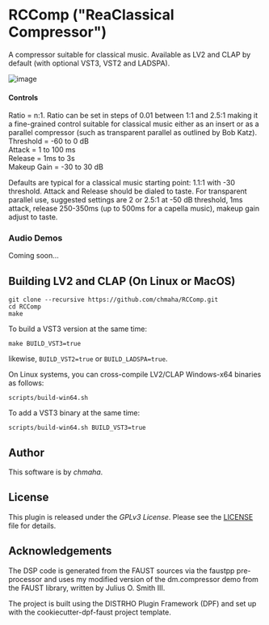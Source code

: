 # RCComp ("ReaClassical Compressor")
A compressor suitable for classical music. Available as LV2 and CLAP by default (with optional VST3, VST2 and LADSPA).

![image](https://user-images.githubusercontent.com/120390802/211630373-9e13b6e7-6de0-4898-9194-6fb5f54faabd.png)

#### Controls

Ratio = n:1. Ratio can be set in steps of 0.01 between 1:1 and 2.5:1 making it a fine-grained control suitable for classical music either as an insert or as a parallel compressor (such as transparent parallel as outlined by Bob Katz).  
Threshold = -60 to 0 dB  
Attack = 1 to 100 ms  
Release = 1ms to 3s  
Makeup Gain = -30 to 30 dB  

Defaults are typical for a classical music starting point: 1.1:1 with -30 threshold. Attack and Release should be dialed to taste. For transparent parallel use, suggested settings are 2 or 2.5:1 at -50 dB threshold, 1ms attack, release 250-350ms (up to 500ms for a capella music), makeup gain adjust to taste. 

### Audio Demos

Coming soon...

## Building LV2 and CLAP (On Linux or MacOS)

```
git clone --recursive https://github.com/chmaha/RCComp.git
cd RCComp
make
```
To build a VST3 version at the same time:
```
make BUILD_VST3=true
```
likewise, `BUILD_VST2=true` or `BUILD_LADSPA=true`.

On Linux systems, you can cross-compile LV2/CLAP Windows-x64 binaries as follows:
```
scripts/build-win64.sh
```
To add a VST3 binary at the same time:
```
scripts/build-win64.sh BUILD_VST3=true
```

## Author

This software is by *chmaha*.


## License

This plugin is released under the *GPLv3 License*. Please see the
[LICENSE](./LICENSE) file for details.


## Acknowledgements

The DSP code is generated from the FAUST sources via the faustpp
pre-processor and uses my modified version of the dm.compressor demo from the FAUST library, written
by Julius O. Smith III.

The project is built using the DISTRHO Plugin Framework (DPF) and set up
with the cookiecutter-dpf-faust project template.

